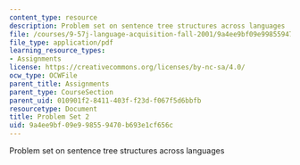 ```yaml
---
content_type: resource
description: Problem set on sentence tree structures across languages
file: /courses/9-57j-language-acquisition-fall-2001/9a4ee9bf09e998559470b693e1cf656c_problemset2.pdf
file_type: application/pdf
learning_resource_types:
- Assignments
license: https://creativecommons.org/licenses/by-nc-sa/4.0/
ocw_type: OCWFile
parent_title: Assignments
parent_type: CourseSection
parent_uid: 010901f2-8411-403f-f23d-f067f5d6bbfb
resourcetype: Document
title: Problem Set 2
uid: 9a4ee9bf-09e9-9855-9470-b693e1cf656c
---
```

Problem set on sentence tree structures across languages